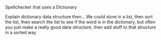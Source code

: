 Spellchecker that uses a Dictionary

Explain dictionary data structure then...
We could store in a list, then sort the list, then search the list to see if the word is in the dictionary, but often you just make a really good data-structure, then add stuff to that structure in a sorted way